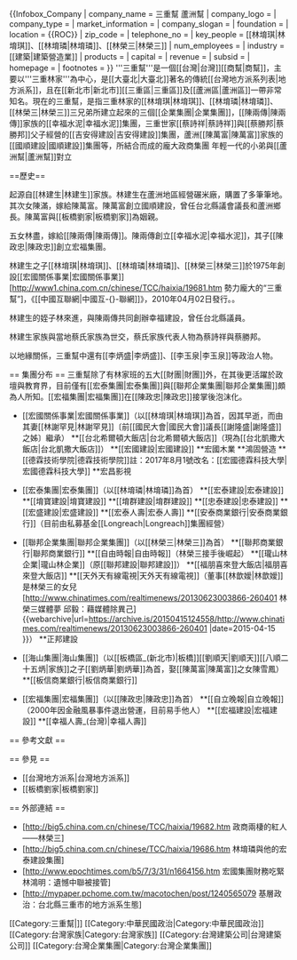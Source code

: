 {{Infobox_Company
| company_name   = 三重幫 蘆洲幫
| company_logo   = 
| company_type   = 
| market_information = 
| company_slogan = 
| foundation     = 
| location       = {{ROC}}
| zip_code       = 
| telephone_no   =
| key_people     = [[林堉琪|林堉琪]]、[[林堉璘|林堉璘]]、[[林榮三|林榮三]]
| num_employees  = 
| industry       = [[建築|建築營造業]]
| products       = 
| capital        = 
| revenue        = 
| subsid         = 
| homepage       = 
| footnotes      = 
}}
'''三重幫'''是一個[[台灣|台灣]][[商幫|商幫]]，主要以'''三重林家'''為中心，是[[大臺北|大臺北]]著名的傳統[[台灣地方派系列表|地方派系]]，且在[[新北市|新北市]][[三重區|三重區]]及[[蘆洲區|蘆洲區]]一帶非常知名。現在的三重幫，是指三重林家的[[林堉琪|林堉琪]]、[[林堉璘|林堉璘]]、[[林榮三|林榮三]]三兄弟所建立起來的三個[[企業集團|企業集團]]，[[陳兩傳|陳兩傳]]家族的[[幸福水泥|幸福水泥]]集團，三重世家[[蔡詩祥|蔡詩祥]]與[[蔡勝邦|蔡勝邦]]父子經營的[[吉安得建設|吉安得建設]]集團，蘆洲[[陳萬富|陳萬富]]家族的[[國順建設|國順建設]]集團等，所結合而成的龐大政商集團 年輕一代的小弟與[[蘆洲幫|蘆洲幫]]對立

==歷史==

起源自[[林建生|林建生]]家族。林建生在蘆洲地區經營碾米廠，購置了多筆筆地。其次女陳滿，嫁給陳萬富。陳萬富創立國順建設，曾任台北縣議會議長和蘆洲鄉長。陳萬富與[[板橋劉家|板橋劉家]]為姻親。

五女林盡，嫁給[[陳兩傳|陳兩傳]]。陳兩傳創立[[幸福水泥|幸福水泥]]，其子[[陳政忠|陳政忠]]創立宏福集團。

林建生之子[[林堉琪|林堉琪]]、[[林堉璘|林堉璘]]、[[林榮三|林榮三]]於1975年創設[[宏國關係事業|宏國關係事業]]<ref>[http://www1.china.com.cn/chinese/TCC/haixia/19681.htm 勢力龐大的“三重幫”]，《[[中國互聯網|中國互-{}-聯網]]》，2010年04月02日發行。</ref>。

林建生的姪子林來進，與陳兩傳共同創辦幸福建設，曾任台北縣議員。

林建生家族與當地蔡氏家族為世交，蔡氏家族代表人物為蔡詩祥與蔡勝邦。

以地緣關係，三重幫中還有[[李炳盛|李炳盛]]、[[李玉泉|李玉泉]]等政治人物。

== 集團分布 ==
三重幫除了有林家班的五大[[財團|財團]]外，在其後更活躍於政壇與教育界，目前僅有[[宏泰集團|宏泰集團]]與[[聯邦企業集團|聯邦企業集團]]頗為人所知。[[宏福集團|宏福集團]]在[[陳政忠|陳政忠]]接掌後泡沫化。

* [[宏國關係事業|宏國關係事業]]（以[[林堉琪|林堉琪]]為首，因其早逝，而由其妻[[林謝罕見|林謝罕見]]〔前[[國民大會|國民大會]]議長[[謝隆盛|謝隆盛]]之姊〕繼承）
**[[台北希爾頓大飯店|台北希爾頓大飯店]]（現為[[台北凱撒大飯店|台北凱撒大飯店]]）
**[[宏國建設|宏國建設]]
**宏國木業
**鴻固營造
**[[德霖技術學院|德霖技術學院]]註：2017年8月1號改名：[[宏國德霖科技大學|宏國德霖科技大學]]
**宏昌影視

* [[宏泰集團|宏泰集團]]（以[[林堉璘|林堉璘]]為首）
**[[宏泰建設|宏泰建設]]
**[[堉寶建設|堉寶建設]]
**[[堉群建設|堉群建設]]
**[[忠泰建設|忠泰建設]]
**[[宏盛建設|宏盛建設]]
**[[宏泰人壽|宏泰人壽]]
**[[安泰商業銀行|安泰商業銀行]]（目前由私募基金[[Longreach|Longreach]]集團經營）

* [[聯邦企業集團|聯邦企業集團]]（以[[林榮三|林榮三]]為首）
**[[聯邦商業銀行|聯邦商業銀行]]
**[[自由時報|自由時報]]（林榮三接手後崛起）
**[[瓏山林企業|瓏山林企業]]（原[[聯邦建設|聯邦建設]]）
**[[福朋喜來登大飯店|福朋喜來登大飯店]]
**[[天外天有線電視|天外天有線電視]]（董事[[林歆嬡|林歆嬡]]是林榮三的女兒<ref>[http://www.chinatimes.com/realtimenews/20130623003866-260401 林榮三媒體夢 邱毅：藉媒體除異己] {{webarchive|url=https://archive.is/20150415124558/http://www.chinatimes.com/realtimenews/20130623003866-260401 |date=2015-04-15 }}</ref>）
**正邦建設

* [[海山集團|海山集團]]（以[[板橋區_(新北市)|板橋]][[劉順天|劉順天]][[八順二十五炳|家族]]之子[[劉炳華|劉炳華]]為首，娶[[陳萬富|陳萬富]]之女陳雪鳳）
**[[板信商業銀行|板信商業銀行]]

* [[宏福集團|宏福集團]]（以[[陳政忠|陳政忠]]為首）
**[[自立晚報|自立晚報]]（2000年因金融風暴事件退出營運，目前易手他人）
**[[宏福建設|宏福建設]]
**[[幸福人壽_(台灣)|幸福人壽]]

== 參考文獻 ==
<div class="references-small">
<references></references>
</div>

== 參見 ==
* [[台灣地方派系|台灣地方派系]]
* [[板橋劉家|板橋劉家]]

== 外部連結 ==
* [http://big5.china.com.cn/chinese/TCC/haixia/19682.htm 政商兩棲的紅人——林榮三]
* [http://big5.china.com.cn/chinese/TCC/haixia/19686.htm 林堉璘與他的宏泰建設集團]
* [http://www.epochtimes.com/b5/7/3/31/n1664156.htm 宏國集團財務吃緊 林鴻明：遺憾中聯被接管]
* [http://mypaper.pchome.com.tw/macotochen/post/1240565079 基層政治：台北縣三重市的地方派系生態]

[[Category:三重幫|]]
[[Category:中華民國政治|Category:中華民國政治]]
[[Category:台灣家族|Category:台灣家族]]
[[Category:台灣建築公司|台灣建築公司]]
[[Category:台灣企業集團|Category:台灣企業集團]]